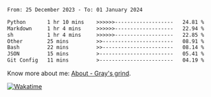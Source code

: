<!--START_SECTION:waka-->

```txt
From: 25 December 2023 - To: 01 January 2024

Python       1 hr 10 mins    >>>>>>-------------------   24.81 %
Markdown     1 hr 4 mins     >>>>>>-------------------   22.94 %
sh           1 hr 4 mins     >>>>>>-------------------   22.85 %
Other        25 mins         >>-----------------------   08.91 %
Bash         22 mins         >>-----------------------   08.14 %
JSON         15 mins         >------------------------   05.41 %
Git Config   11 mins         >------------------------   04.19 %
```

<!--END_SECTION:waka-->

<!-- [![grayxu's github stats](https://github-readme-stats.vercel.app/api?username=grayxu&count_private=true&show_icons=true)](https://github.com/grayxu) -->

Know more about me: [About - Gray's grind](https://www.grayxu.cn/).
<p align="left">
  <a href="https://wakatime.com/@grayxu" target="_blank">
    <img alt="Wakatime" src="https://wakatime.com/badge/user/c69eb31e-43a1-463f-8968-c3449e386f57.svg"/>
  </a>
</p>

